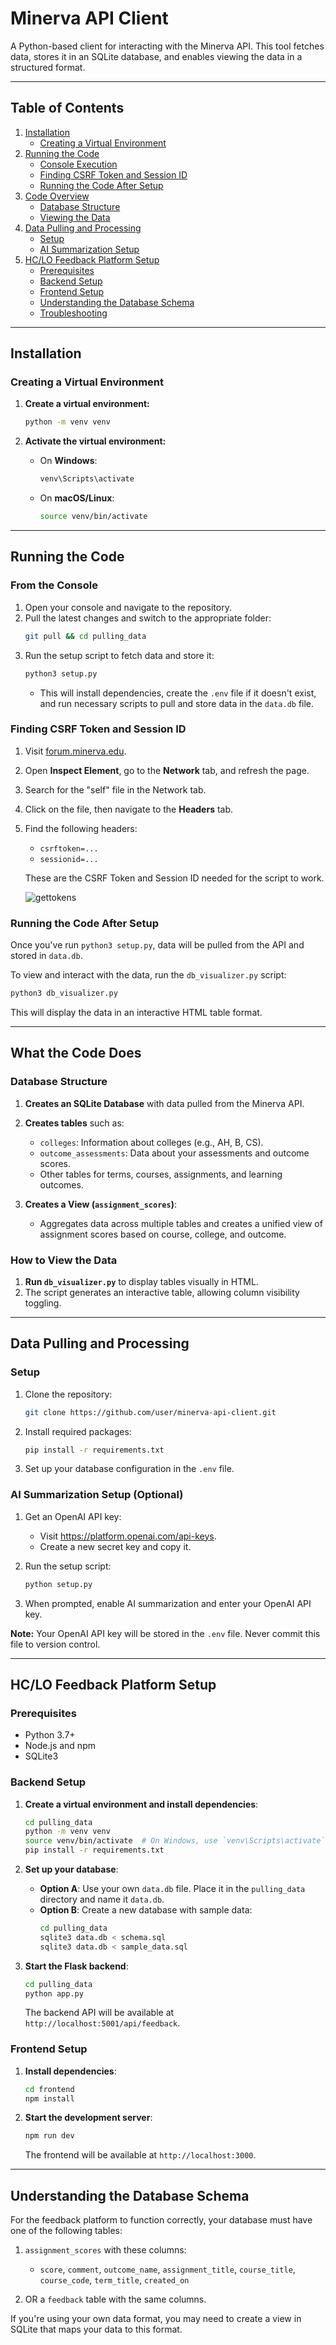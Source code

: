 # Minerva API Client

A Python-based client for interacting with the Minerva API. This tool fetches data, stores it in an SQLite database, and enables viewing the data in a structured format.

---

## Table of Contents

1. [Installation](#installation)
    - [Creating a Virtual Environment](#creating-a-virtual-environment)
2. [Running the Code](#running-the-code)
    - [Console Execution](#from-the-console)
    - [Finding CSRF Token and Session ID](#finding-csrf-token-and-session-id)
    - [Running the Code After Setup](#running-the-code-after-setup)
3. [Code Overview](#what-the-code-does)
    - [Database Structure](#database-structure)
    - [Viewing the Data](#how-to-view-the-data)
4. [Data Pulling and Processing](#data-pulling-and-processing)
    - [Setup](#setup)
    - [AI Summarization Setup](#ai-summarization-setup-optional)
5. [HC/LO Feedback Platform Setup](#hc-lo-feedback-platform-setup)
    - [Prerequisites](#prerequisites)
    - [Backend Setup](#backend-setup)
    - [Frontend Setup](#frontend-setup)
    - [Understanding the Database Schema](#understanding-the-database-schema)
    - [Troubleshooting](#troubleshooting)

---

## Installation

### Creating a Virtual Environment

1. **Create a virtual environment:**
    ```bash
    python -m venv venv
    ```

2. **Activate the virtual environment:**
    - On **Windows**:
      ```bash
      venv\Scripts\activate
      ```
    - On **macOS/Linux**:
      ```bash
      source venv/bin/activate
      ```

---

## Running the Code

### From the Console

1. Open your console and navigate to the repository.
2. Pull the latest changes and switch to the appropriate folder:
    ```bash
    git pull && cd pulling_data
    ```
3. Run the setup script to fetch data and store it:
    ```bash
    python3 setup.py
    ```
   - This will install dependencies, create the `.env` file if it doesn't exist, and run necessary scripts to pull and store data in the `data.db` file.

### Finding CSRF Token and Session ID

1. Visit [forum.minerva.edu](https://forum.minerva.edu).
2. Open **Inspect Element**, go to the **Network** tab, and refresh the page.
3. Search for the "self" file in the Network tab.
4. Click on the file, then navigate to the **Headers** tab.
5. Find the following headers:
   - `csrftoken=...`
   - `sessionid=...`

   These are the CSRF Token and Session ID needed for the script to work.

   ![gettokens](https://github.com/user-attachments/assets/549df9fd-36ec-45c2-8a70-d42ffc7f0b25)

### Running the Code After Setup

Once you've run `python3 setup.py`, data will be pulled from the API and stored in `data.db`.

To view and interact with the data, run the `db_visualizer.py` script:
```bash
python3 db_visualizer.py
```
This will display the data in an interactive HTML table format.

---

## What the Code Does

### Database Structure

1. **Creates an SQLite Database** with data pulled from the Minerva API.
2. **Creates tables** such as:
   - `colleges`: Information about colleges (e.g., AH, B, CS).
   - `outcome_assessments`: Data about your assessments and outcome scores.
   - Other tables for terms, courses, assignments, and learning outcomes.

3. **Creates a View (`assignment_scores`)**:
   - Aggregates data across multiple tables and creates a unified view of assignment scores based on course, college, and outcome.

### How to View the Data

1. **Run `db_visualizer.py`** to display tables visually in HTML.
2. The script generates an interactive table, allowing column visibility toggling.

---

## Data Pulling and Processing

### Setup

1. Clone the repository:
    ```bash
    git clone https://github.com/user/minerva-api-client.git
    ```

2. Install required packages:
    ```bash
    pip install -r requirements.txt
    ```

3. Set up your database configuration in the `.env` file.

### AI Summarization Setup (Optional)

1. Get an OpenAI API key:
   - Visit https://platform.openai.com/api-keys.
   - Create a new secret key and copy it.

2. Run the setup script:
    ```bash
    python setup.py
    ```

3. When prompted, enable AI summarization and enter your OpenAI API key.

**Note:** Your OpenAI API key will be stored in the `.env` file. Never commit this file to version control.

---

## HC/LO Feedback Platform Setup

### Prerequisites

- Python 3.7+
- Node.js and npm
- SQLite3

### Backend Setup

1. **Create a virtual environment and install dependencies**:
    ```bash
    cd pulling_data
    python -m venv venv
    source venv/bin/activate  # On Windows, use `venv\Scripts\activate`
    pip install -r requirements.txt
    ```

2. **Set up your database**:
   - **Option A**: Use your own `data.db` file. Place it in the `pulling_data` directory and name it `data.db`.
   - **Option B**: Create a new database with sample data:
     ```bash
     cd pulling_data
     sqlite3 data.db < schema.sql
     sqlite3 data.db < sample_data.sql
     ```

3. **Start the Flask backend**:
    ```bash
    cd pulling_data
    python app.py
    ```
    The backend API will be available at `http://localhost:5001/api/feedback`.

### Frontend Setup

1. **Install dependencies**:
    ```bash
    cd frontend
    npm install
    ```

2. **Start the development server**:
    ```bash
    npm run dev
    ```
    The frontend will be available at `http://localhost:3000`.

---

## Understanding the Database Schema

For the feedback platform to function correctly, your database must have one of the following tables:

1. `assignment_scores` with these columns:
   - `score`, `comment`, `outcome_name`, `assignment_title`, `course_title`, `course_code`, `term_title`, `created_on`

2. OR a `feedback` table with the same columns.

If you're using your own data format, you may need to create a view in SQLite that maps your data to this format.
